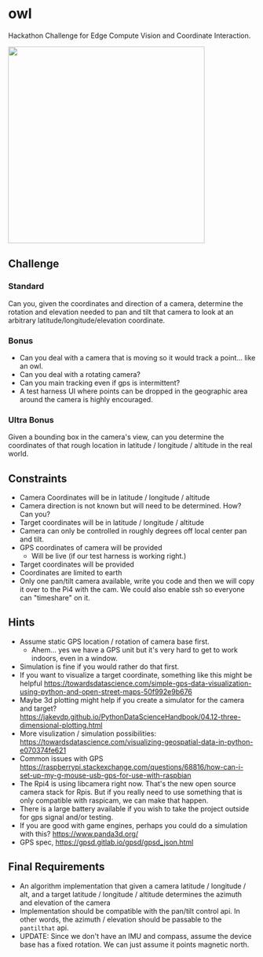 # owl
Hackathon Challenge for Edge Compute Vision and Coordinate Interaction.

<img src="https://user-images.githubusercontent.com/1065118/189431025-5d172308-b586-4c7d-925a-eb0ef591daa3.png" width=400>


## Challenge

### Standard
Can you, given the coordinates and direction of a camera, determine the rotation and elevation needed to pan and tilt that camera to look at an arbitrary latitude/longitude/elevation coordinate.

### Bonus
* Can you deal with a camera that is moving so it would track a point... like an owl.
* Can you deal with a rotating camera?
* Can you main tracking even if gps is intermittent?
* A test harness UI where points can be dropped in the geographic area around the camera is highly encouraged.


### Ultra Bonus
Given a bounding box in the camera's view, can you determine the coordinates of that rough location in latitude / longitude / altitude in the real world.

## Constraints
* Camera Coordinates will be in latitude / longitude / altitude
* Camera direction is not known but will need to be determined. How? Can you?
* Target coordinates will be in latitude / longitude / altitude
* Camera can only be controlled in roughly degrees off local center pan and tilt.
* GPS coordinates of camera will be provided
  * Will be live (if our test harness is working right.)
* Target coordinates will be provided
* Coordinates are limited to earth
* Only one pan/tilt camera available, write you code and then we will copy it over to the Pi4 with the cam. We could also enable ssh so everyone can "timeshare" on it.

## Hints
* Assume static GPS location / rotation of camera base first.
  * Ahem... yes we have a GPS unit but it's very hard to get to work indoors, even in a window.
* Simulation is fine if you would rather do that first.
* If you want to visualize a target coordinate, something like this might be helpful https://towardsdatascience.com/simple-gps-data-visualization-using-python-and-open-street-maps-50f992e9b676
* Maybe 3d plotting might help if you create a simulator for the camera and target? https://jakevdp.github.io/PythonDataScienceHandbook/04.12-three-dimensional-plotting.html
* More visulization / simulation possibilities: https://towardsdatascience.com/visualizing-geospatial-data-in-python-e070374fe621
* Common issues with GPS https://raspberrypi.stackexchange.com/questions/68816/how-can-i-set-up-my-g-mouse-usb-gps-for-use-with-raspbian
* The Rpi4 is using libcamera right now. That's the new open source camera stack for Rpis. But if you really need to use something that is only compatible with raspicam, we can make that happen.
* There is a large battery available if you wish to take the project outside for gps signal and/or testing.
* If you are good with game engines, perhaps you could do a simulation with this? https://www.panda3d.org/
* GPS spec, https://gpsd.gitlab.io/gpsd/gpsd_json.html

## Final Requirements
* An algorithm implementation that given a camera latitude / longitude / alt, and a target latitude / longitude / altitude determines the azimuth and elevation of the camera
* Implementation should be compatible with the pan/tilt control api. In other words, the azimuth / elevation should be passable to the `pantilthat` api.
* UPDATE: Since we don't have an IMU and compass, assume the device base has a fixed rotation. We can just assume it points magnetic north.



